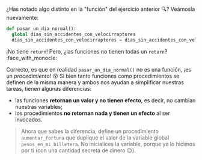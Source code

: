 ¿Has notado algo distinto en la "función" del ejercicio anterior :mag:? Veámosla nuevamente:

```python
def pasar_un_dia_normal():
  global dias_sin_accidentes_con_velocirraptores
  dias_sin_accidentes_con_velocirraptores = dias_sin_accidentes_con_velocirraptores + 1
```

¡No tiene `return`! Pero, ¿las funciones no tienen todas un `return`? :face_with_monocle:

Correcto, es que en realidad `pasar_un_dia_normal()` no es una función, ¡es un _procedimiento_! :open_mouth: Si bien tanto funciones como procedimientos se definen de la misma manera y ambos nos ayudan a simplificar nuestras tareas, tienen algunas diferencias:

* las funciones **retornan un valor y no tienen efecto**, es decir, no cambian nuestras variables;
* los procedimientos **no retornan nada y tienen un efecto** al ser invocados. 

> Ahora que sabes la diferencia, define un procedimiento `aumentar_fortuna` que duplique el valor de la variable global `pesos_en_mi_billetera`. No inicialices la variable, porque ya lo hicimos por ti (con una cantidad secreta de dinero :wink:).
